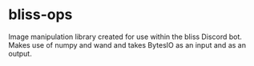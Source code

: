 # bliss-ops
Image manipulation library created for use within the bliss Discord bot. Makes use of numpy and wand and takes BytesIO as an input and as an output.
